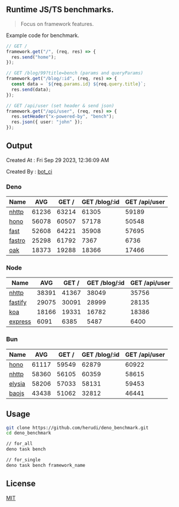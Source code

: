 ## Runtime JS/TS benchmarks.

> Focus on framework features.

Example code for benchmark.
```ts
// GET /
framework.get("/", (req, res) => {
  res.send("home");
});

// GET /blog/99?title=bench (params and queryParams)
framework.get("/blog/:id", (req, res) => {
  const data = `${req.params.id} ${req.query.title}`;
  res.send(data);
});

// GET /api/user (set header & send json)
framework.get("/api/user", (req, res) => {
  res.setHeader("x-powered-by", "bench");
  res.json({ user: "john" });
});
```

## Output
Created At : Fri Sep 29 2023, 12:36:09 AM

Created By : [bot_ci](https://github.com/herudi/deno_benchmarks/commits?author=github-actions%5Bbot%5D)


### Deno
|Name|AVG|GET /|GET /blog/:id|GET /api/user|
|----|----|----|----|----|
|[nhttp](https://github.com/nhttp/nhttp)|61236|63214|61305|59189|
|[hono](https://github.com/honojs/hono)|56078|60507|57178|50548|
|[fast](https://github.com/danteissaias/fast)|52608|64221|35908|57695|
|[fastro](https://github.com/fastrodev/fastro)|25298|61792|7367|6736|
|[oak](https://github.com/oakserver/oak)|18373|19288|18366|17466|
  


### Node
|Name|AVG|GET /|GET /blog/:id|GET /api/user|
|----|----|----|----|----|
|[nhttp](https://github.com/nhttp/nhttp)|38391|41367|38049|35756|
|[fastify](https://github.com/fastify/fastify)|29075|30091|28999|28135|
|[koa](https://github.com/koajs/koa)|18166|19331|16782|18386|
|[express](https://github.com/expressjs/express)|6091|6385|5487|6400|
  


### Bun
|Name|AVG|GET /|GET /blog/:id|GET /api/user|
|----|----|----|----|----|
|[hono](https://github.com/honojs/hono)|61117|59549|62879|60922|
|[nhttp](https://github.com/nhttp/nhttp)|58360|56105|60359|58615|
|[elysia](https://github.com/elysiajs/elysia)|58206|57033|58131|59453|
|[baojs](https://github.com/mattreid1/baojs)|43438|51062|32812|46441|
  



## Usage

```bash
git clone https://github.com/herudi/deno_benchmark.git
cd deno_benchmark

// for_all
deno task bench

// for_single
deno task bench framework_name
```

## License

[MIT](LICENSE)

